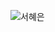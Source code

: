 ![서혜은](https://user-images.githubusercontent.com/22493971/160269922-f8fc01e0-d907-4fc4-bc97-d94df37c2eac.png)
